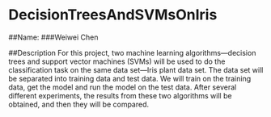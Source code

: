 # DecisionTreesAndSVMsOnIris

##Name:
###Weiwei Chen

##Description
For this project, two machine learning algorithms—decision trees and support vector machines (SVMs) will be
used to do the classification task on the same data set—Iris plant data set. The data set will be separated
into training data and test data. We will train on the training data, get the model and run the model on 
the test data. After several different experiments, the results from these two algorithms will be obtained, 
and then they will be compared.
